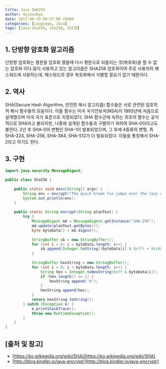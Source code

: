 ```yaml
---
title: Java SHA256
author: dejavuhyo
date: 2017-09-19 09:57:00 +0900
categories: [Language, Java]
tags: [java-sha256, sha256, 암호화]
---
```


## 1. 단방향 암호화 알고리즘
단방향 암호화는 평문을 암호화 했을때 다시 평문으로 되돌리는 것(복호화)을 할 수 없는 암호화 이다.많이 사용하고 있는 알고리즘은 SHA256 암호화이며 주로 사용자의 패스워드에 사용하는데, 패스워드의 경우 복호화해서 식별할 필요가 없기 때문이다.

## 2. 역사
SHA(Secure Hash Algorithm, 안전한 해시 알고리즘) 함수들은 서로 관련된 암호학적 해시 함수들의 모음이다. 이들 함수는 미국 국가안보국(NSA)이 1993년에 처음으로 설계했으며 미국 국가 표준으로 지정되었다. SHA 함수군에 속하는 최초의 함수는 공식적으로 SHA라고 불리지만, 나중에 설계된 함수들과 구별하기 위하여 SHA-0이라고도 불린다. 2년 후 SHA-0의 변형인 SHA-1이 발표되었으며, 그 후에 4종류의 변형, 즉 SHA-224, SHA-256, SHA-384, SHA-512가 더 발표되었다. 이들을 통칭해서 SHA-2라고 하기도 한다.

## 3. 구현

```java
import java.security.MessageDigest;
 
public class Sha256 {
 
    public static void main(String[] args) {
        String enc = encrypt("The quick brown fox jumps over the lazy dog");
        System.out.println(enc);
    }
 
    public static String encrypt(String planText) {
        try {
            MessageDigest md = MessageDigest.getInstance("SHA-256");
            md.update(planText.getBytes());
            byte byteData[] = md.digest();
 
            StringBuffer sb = new StringBuffer();
            for (int i = 0; i < byteData.length; i++) {
                sb.append(Integer.toString((byteData[i] & 0xff) + 0x100, 16).substring(1));
            }
 
            StringBuffer hexString = new StringBuffer();
            for (int i = 0; i < byteData.length; i++) {
                String hex = Integer.toHexString(0xff & byteData[i]);
                if (hex.length() == 1) {
                    hexString.append('0');
                }
                hexString.append(hex);
            }
            return hexString.toString();
        } catch (Exception e) {
            e.printStackTrace();
            throw new RuntimeException();
        }
    }
}
```

## [출처 및 참고]
* [https://ko.wikipedia.org/wiki/SHA](https://ko.wikipedia.org/wiki/SHA)
* [http://blog.kindler.io/java-encrypt/](http://blog.kindler.io/java-encrypt/)
